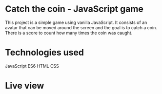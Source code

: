 # Catch the coin - JavaScript game

This project is a simple game using vanilla JavaScript.
It consists of an avatar that can be moved around the screen and the goal is to catch a coin.
There is a score to count how many times the coin was caught.

# Technologies used

JavaScript ES6
HTML
CSS

# Live view
